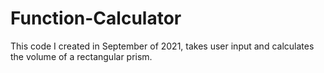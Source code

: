 # Function-Calculator
This code I created in September of 2021, takes user input and calculates the volume of a rectangular prism.

